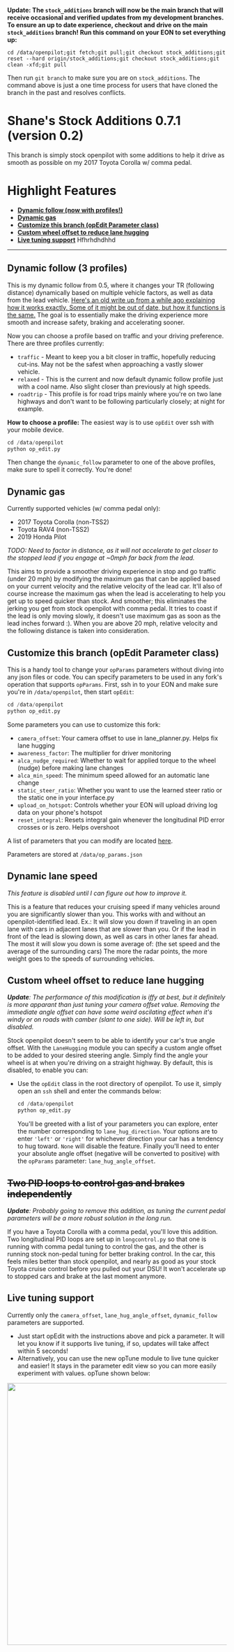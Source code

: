 **Update: The `stock_additions` branch will now be the main branch that will receive occasional and verified updates from my development branches. To ensure an up to date experience, checkout and drive on the main `stock_additions` branch! Run this command on your EON to set everything up:**

`cd /data/openpilot;git fetch;git pull;git checkout stock_additions;git reset --hard origin/stock_additions;git checkout stock_additions;git clean -xfd;git pull`

Then run `git branch` to make sure you are on `stock_additions`. The command above is just a one time process for users that have cloned the branch in the past and resolves conflicts.

Shane's Stock Additions 0.7.1 (version 0.2)
=====

This branch is simply stock openpilot with some additions to help it drive as smooth as possible on my 2017 Toyota Corolla w/ comma pedal.


Highlight Features
=====

* [**Dynamic follow (now with profiles!)**](#dynamic-follow-3-profiles)
* [**Dynamic gas**](#dynamic-gas)
* [**Customize this branch (opEdit Parameter class)**](#Customize-this-branch-opEdit-Parameter-class)
* [**Custom wheel offset to reduce lane hugging**](#Custom-wheel-offset-to-reduce-lane-hugging)
* [**Live tuning support**](#Live-tuning-support)
Hfhrhdhdhhd
-----

Dynamic follow (3 profiles)
-----
This is my dynamic follow from 0.5, where it changes your TR (following distance) dynamically based on multiple vehicle factors, as well as data from the lead vehicle. [Here's an old write up from a while ago explaining how it works exactly. Some of it might be out of date, but how it functions is the same.](https://github.com/ShaneSmiskol/openpilot/blob/dynamic-follow/README.md) The goal is to essentially make the driving experience more smooth and increase safety, braking and accelerating sooner.

Now you can choose a profile based on traffic and your driving preference. There are three profiles currently:
  * `traffic` - Meant to keep you a bit closer in traffic, hopefully reducing cut-ins. May not be the safest when approaching a vastly slower vehicle.
  * `relaxed` - This is the current and now default dynamic follow profile just with a cool name. Also slight closer than previously at high speeds.
  * `roadtrip` - This profile is for road trips mainly where you're on two lane highways and don't want to be following particularly closely; at night for example.

**How to choose a profile:** The easiest way is to use `opEdit` over ssh with your mobile device.
```python
cd /data/openpilot
python op_edit.py
```
Then change the `dynamic_follow` parameter to one of the above profiles, make sure to spell it correctly. You're done!

Dynamic gas
-----
Currently supported vehicles (w/ comma pedal only):
  * 2017 Toyota Corolla (non-TSS2)
  * Toyota RAV4 (non-TSS2)
  * 2019 Honda Pilot

*TODO: Need to factor in distance, as it will not accelerate to get closer to the stopped lead if you engage at ~0mph far back from the lead.*

This aims to provide a smoother driving experience in stop and go traffic (under 20 mph) by modifying the maximum gas that can be applied based on your current velocity and the relative velocity of the lead car. It'll also of course increase the maximum gas when the lead is accelerating to help you get up to speed quicker than stock. And smoother; this eliminates the jerking you get from stock openpilot with comma pedal. It tries to coast if the lead is only moving slowly, it doesn't use maximum gas as soon as the lead inches forward :). When you are above 20 mph, relative velocity and the following distance is taken into consideration.

Customize this branch (opEdit Parameter class)
-----
This is a handy tool to change your `opParams` parameters without diving into any json files or code. You can specify parameters to be used in any fork's operation that supports `opParams`. First, ssh in to your EON and make sure you're in `/data/openpilot`, then start `opEdit`:
```python
cd /data/openpilot
python op_edit.py
```

Some parameters you can use to customize this fork:
- `camera_offset`: Your camera offset to use in lane_planner.py. Helps fix lane hugging
- `awareness_factor`: The multiplier for driver monitoring
- `alca_nudge_required`: Whether to wait for applied torque to the wheel (nudge) before making lane changes
- `alca_min_speed`: The minimum speed allowed for an automatic lane change
- `static_steer_ratio`: Whether you want to use the learned steer ratio or the static one in your interface.py
- `upload_on_hotspot`: Controls whether your EON will upload driving log data on your phone's hotspot
- `reset_integral`: Resets integral gain whenever the longitudinal PID error crosses or is zero. Helps overshoot

A list of parameters that you can modify are located [here](common/op_params.py#L42).

Parameters are stored at `/data/op_params.json`

Dynamic lane speed
-----
*This feature is disabled until I can figure out how to improve it.*

This is a feature that reduces your cruising speed if many vehicles around you are significantly slower than you. This works with and without an openpilot-identified lead. Ex.: It will slow you down if traveling in an open lane with cars in adjacent lanes that are slower than you. Or if the lead in front of the lead is slowing down, as well as cars in other lanes far ahead. The most it will slow you down is some average of: (the set speed and the average of the surrounding cars) The more the radar points, the more weight goes to the speeds of surrounding vehicles.

Custom wheel offset to reduce lane hugging
-----
***Update**: The performance of this modification is iffy at best, but it definitely is more apparant than just tuning your camera offset value. Removing the immediate angle offset can have some weird oscilating effect when it's windy or on roads with camber (slant to one side). Will be left in, but disabled.*

Stock openpilot doesn't seem to be able to identify your car's true angle offset. With the `LaneHugging` module you can specify a custom angle offset to be added to your desired steering angle. Simply find the angle your wheel is at when you're driving on a straight highway. By default, this is disabled, to enable you can:
- Use the `opEdit` class in the root directory of openpilot. To use it, simply open an `ssh` shell and enter the commands below:
    ```python
    cd /data/openpilot
    python op_edit.py
    ```
    You'll be greeted with a list of your parameters you can explore, enter the number corresponding to `lane_hug_direction`. Your options are to enter `'left'` or `'right'` for whichever direction your car has a tendency to hug toward. `None` will disable the feature.
    Finally you'll need to enter your absolute angle offset (negative will be converted to positive) with the `opParams` parameter: `lane_hug_angle_offset`.

~~Two PID loops to control gas and brakes independently~~
-----
***Update**: Probably going to remove this addition, as tuning the current pedal parameters will be a more robust solution in the long run.*

If you have a Toyota Corolla with a comma pedal, you'll love this addition. Two longitudinal PID loops are set up in `longcontrol.py` so that one is running with comma pedal tuning to control the gas, and the other is running stock non-pedal tuning for better braking control. In the car, this feels miles better than stock openpilot, and nearly as good as your stock Toyota cruise control before you pulled out your DSU! It won't accelerate up to stopped cars and brake at the last moment anymore.

Live tuning support
-----
Currently only the `camera_offset`, `lane_hug_angle_offset`, `dynamic_follow` parameters are supported.
- Just start opEdit with the instructions above and pick a parameter. It will let you know if it supports live tuning, if so, updates will take affect within 5 seconds!
- Alternatively, you can use the new opTune module to live tune quicker and easier! It stays in the parameter edit view so you can more easily experiment with values. opTune shown below:

<img src="gifs/op_tune.gif?raw=true" width="600">
